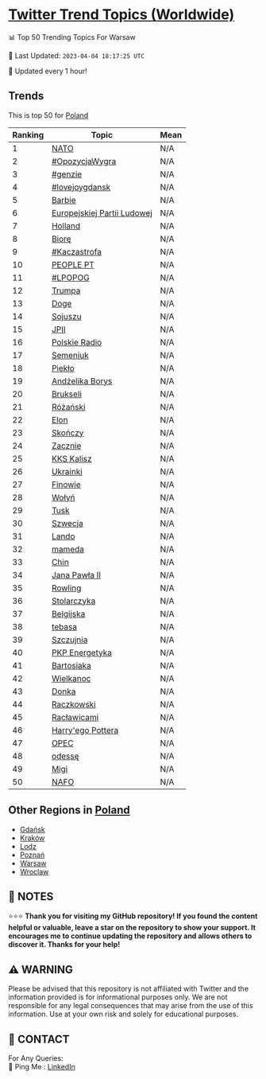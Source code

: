 [Twitter Trend Topics (Worldwide)](https://github.com/ErcinDedeoglu/Twitter-Trend-Topics)
==========


📊 Top 50 Trending Topics For Warsaw

📆 Last Updated: `2023-04-04 18:17:25 UTC`

🔧 Updated every 1 hour!


## Trends

This is top 50 for [Poland](</Poland>)

| Ranking | Topic | Mean |
| ------- | ------------ | ------------ |
| 1 | [NATO](http://twitter.com/search?q=NATO) | N/A |
| 2 | [#OpozycjaWygra](http://twitter.com/search?q=%23OpozycjaWygra) | N/A |
| 3 | [#genzie](http://twitter.com/search?q=%23genzie) | N/A |
| 4 | [#lovejoygdansk](http://twitter.com/search?q=%23lovejoygdansk) | N/A |
| 5 | [Barbie](http://twitter.com/search?q=Barbie) | N/A |
| 6 | [Europejskiej Partii Ludowej](http://twitter.com/search?q=Europejskiej+Partii+Ludowej) | N/A |
| 7 | [Holland](http://twitter.com/search?q=Holland) | N/A |
| 8 | [Biorę](http://twitter.com/search?q=Bior%c4%99) | N/A |
| 9 | [#Kaczastrofa](http://twitter.com/search?q=%23Kaczastrofa) | N/A |
| 10 | [PEOPLE PT](http://twitter.com/search?q=PEOPLE+PT) | N/A |
| 11 | [#LPOPOG](http://twitter.com/search?q=%23LPOPOG) | N/A |
| 12 | [Trumpa](http://twitter.com/search?q=Trumpa) | N/A |
| 13 | [Doge](http://twitter.com/search?q=Doge) | N/A |
| 14 | [Sojuszu](http://twitter.com/search?q=Sojuszu) | N/A |
| 15 | [JPII](http://twitter.com/search?q=JPII) | N/A |
| 16 | [Polskie Radio](http://twitter.com/search?q=Polskie+Radio) | N/A |
| 17 | [Semeniuk](http://twitter.com/search?q=Semeniuk) | N/A |
| 18 | [Piekło](http://twitter.com/search?q=Piek%c5%82o) | N/A |
| 19 | [Andżelika Borys](http://twitter.com/search?q=And%c5%bcelika+Borys) | N/A |
| 20 | [Brukseli](http://twitter.com/search?q=Brukseli) | N/A |
| 21 | [Różański](http://twitter.com/search?q=R%c3%b3%c5%bca%c5%84ski) | N/A |
| 22 | [Elon](http://twitter.com/search?q=Elon) | N/A |
| 23 | [Skończy](http://twitter.com/search?q=Sko%c5%84czy) | N/A |
| 24 | [Zacznie](http://twitter.com/search?q=Zacznie) | N/A |
| 25 | [KKS Kalisz](http://twitter.com/search?q=KKS+Kalisz) | N/A |
| 26 | [Ukrainki](http://twitter.com/search?q=Ukrainki) | N/A |
| 27 | [Finowie](http://twitter.com/search?q=Finowie) | N/A |
| 28 | [Wołyń](http://twitter.com/search?q=Wo%c5%82y%c5%84) | N/A |
| 29 | [Tusk](http://twitter.com/search?q=Tusk) | N/A |
| 30 | [Szwecja](http://twitter.com/search?q=Szwecja) | N/A |
| 31 | [Lando](http://twitter.com/search?q=Lando) | N/A |
| 32 | [mameda](http://twitter.com/search?q=mameda) | N/A |
| 33 | [Chin](http://twitter.com/search?q=Chin) | N/A |
| 34 | [Jana Pawła II](http://twitter.com/search?q=Jana+Paw%c5%82a+II) | N/A |
| 35 | [Rowling](http://twitter.com/search?q=Rowling) | N/A |
| 36 | [Stolarczyka](http://twitter.com/search?q=Stolarczyka) | N/A |
| 37 | [Belgijska](http://twitter.com/search?q=Belgijska) | N/A |
| 38 | [tebasa](http://twitter.com/search?q=tebasa) | N/A |
| 39 | [Szczujnia](http://twitter.com/search?q=Szczujnia) | N/A |
| 40 | [PKP Energetyka](http://twitter.com/search?q=PKP+Energetyka) | N/A |
| 41 | [Bartosiaka](http://twitter.com/search?q=Bartosiaka) | N/A |
| 42 | [Wielkanoc](http://twitter.com/search?q=Wielkanoc) | N/A |
| 43 | [Donka](http://twitter.com/search?q=Donka) | N/A |
| 44 | [Raczkowski](http://twitter.com/search?q=Raczkowski) | N/A |
| 45 | [Racławicami](http://twitter.com/search?q=Rac%c5%82awicami) | N/A |
| 46 | [Harry'ego Pottera](http://twitter.com/search?q=Harry%27ego+Pottera) | N/A |
| 47 | [OPEC](http://twitter.com/search?q=OPEC) | N/A |
| 48 | [odessę](http://twitter.com/search?q=odess%c4%99) | N/A |
| 49 | [Migi](http://twitter.com/search?q=Migi) | N/A |
| 50 | [NAFO](http://twitter.com/search?q=NAFO) | N/A |



## Other Regions in [Poland](</Poland>)

* [Gdańsk](</Poland/Gdańsk.md>)
* [Kraków](</Poland/Kraków.md>)
* [Lodz](</Poland/Lodz.md>)
* [Poznań](</Poland/Poznań.md>)
* [Warsaw](</Poland/Warsaw.md>)
* [Wroclaw](</Poland/Wroclaw.md>)



## 📝 NOTES

⭐⭐⭐ **Thank you for visiting my GitHub repository! If you found the content helpful or valuable, leave a star on the repository to show your support. It encourages me to continue updating the repository and allows others to discover it. Thanks for your help!**


## ⚠️ WARNING

Please be advised that this repository is not affiliated with Twitter and the information provided is for informational purposes only. We are not responsible for any legal consequences that may arise from the use of this information. Use at your own risk and solely for educational purposes.


## 📨 CONTACT

 For Any Queries:  
            🏓 Ping Me : [LinkedIn](https://www.linkedin.com/in/ercindedeoglu/)
